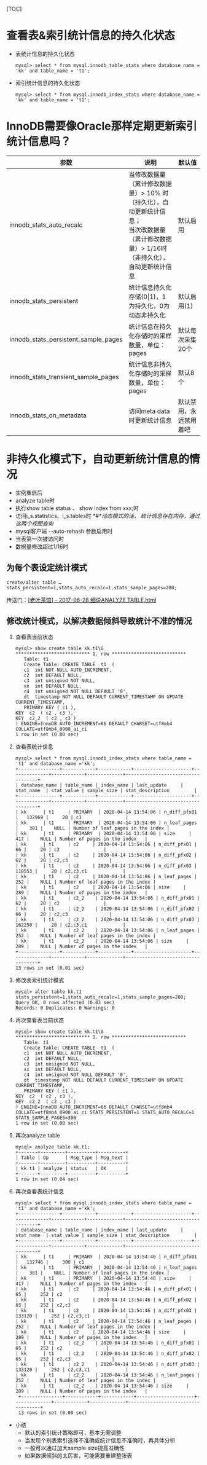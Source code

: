 [TOC]

# 查看表&索引统计信息的持久化状态

- 表统计信息的持久化状态

  ```
  mysql> select * from mysql.innodb_table_stats where database_name = 'kk' and table_name = 't1';
  ```

- 索引统计信息的持久化状态

  ```
  mysql> select * from mysql.innodb_index_stats where database_name = 'kk' and table_name = 't1';
  ```





# InnoDB需要像Oracle那样定期更新索引统计信息吗？
| 参数                                 | 说明                                                         | 默认值                 |
| ------------------------------------ | ------------------------------------------------------------ | ---------------------- |
| innodb_stats_auto_recalc             | 当修改数据量（累计修改数据量）> 10% 时（持久化），自动更新统计信息；<br>当次改数据量（累计修改数据量）> 1/16时（非持久化），自动更新统计信息 | 默认启用               |
| innodb_stats_persistent              | 统计信息持久化存储(0\|1)，1为持久化，0为动态非持久化         | 默认启用(1)            |
| innodb_stats_persistent_sample_pages | 统计信息在持久化存储时的采样数量，单位：pages                | 默认每次采集20个       |
| innodb_stats_transient_sample_pages  | 统计信息非持久化存储时的采样数量，单位：pages                | 默认8个                |
| innodb_stats_on_metadata             | 访问meta data时更新统计信息                                  | 默认禁用，永远禁用着吧 |



# 非持久化模式下，自动更新统计信息的情况

- 实例重启后
- analyze table时
- 执行show table status 、 show index from      xxx;时
- 访问i_s.statistics、i_s.tables时 *#**动态模式的话，* *统计信息存在内存，通过这两个视图查询*
- mysql客户端 --auto-rehash 参数启用时
- 当表第一次被访问时
- 数据量修改超过1/16时



## 为每个表设定统计模式

```
create/alter table … stats_persistent=1,stats_auto_recalc=1,stats_sample_pages=200;
```

传送门：[[老叶茶馆\]  - 2017-06-28 细说ANALYZE TABLE.html]()



## 修改统计模式，以解决数据倾斜导致统计不准的情况

1. 查看表当前状态

   ```
   mysql> show create table kk.t1\G 
   *************************** 1. row *************************** 
      Table: t1 
      Create Table: CREATE TABLE  t1  ( 
      c1  int NOT NULL AUTO_INCREMENT, 
      c2  int DEFAULT NULL, 
      c3  int unsigned NOT NULL, 
      xx  int DEFAULT NULL, 
      c4  int unsigned NOT NULL DEFAULT '0', 
      dt  timestamp NOT NULL DEFAULT CURRENT_TIMESTAMP ON UPDATE CURRENT_TIMESTAMP, 
      PRIMARY KEY ( c1 ), 
   KEY  c2  ( c2 , c3 ), 
   KEY  c2_2  ( c2 , c3 ) 
   ) ENGINE=InnoDB AUTO_INCREMENT=66 DEFAULT CHARSET=utf8mb4 COLLATE=utf8mb4_0900_ai_ci 
   1 row in set (0.00 sec) 
   ```

    

2. 查看表统计信息

   ```
   mysql> select * from mysql.innodb_index_stats where table_name = 't1' and database_name ='kk'; 
   +---------------+------------+------------+---------------------+--------------+------------+-------------+-----------------------------------+ 
   | database_name | table_name | index_name | last_update     | stat_name  | stat_value | sample_size | stat_description         | 
   +---------------+------------+------------+---------------------+--------------+------------+-------------+-----------------------------------+ 
   | kk      | t1     | PRIMARY  | 2020-04-14 13:54:06 | n_diff_pfx01 |   132969 |     20 | c1                | 
   | kk      | t1     | PRIMARY  | 2020-04-14 13:54:06 | n_leaf_pages |    381 |    NULL | Number of leaf pages in the index | 
   | kk      | t1     | PRIMARY  | 2020-04-14 13:54:06 | size     |    417 |    NULL | Number of pages in the index   | 
   | kk      | t1     | c2     | 2020-04-14 13:54:06 | n_diff_pfx01 |     66 |     20 | c2                | 
   | kk      | t1     | c2     | 2020-04-14 13:54:06 | n_diff_pfx02 |     62 |     20 | c2,c3               | 
   | kk      | t1     | c2     | 2020-04-14 13:54:06 | n_diff_pfx03 |   118553 |     20 | c2,c3,c1             | 
   | kk      | t1     | c2     | 2020-04-14 13:54:06 | n_leaf_pages |    252 |    NULL | Number of leaf pages in the index | 
   | kk      | t1     | c2     | 2020-04-14 13:54:06 | size     |    289 |    NULL | Number of pages in the index   | 
   | kk      | t1     | c2_2    | 2020-04-14 13:54:06 | n_diff_pfx01 |     62 |     20 | c2                | 
   | kk      | t1     | c2_2    | 2020-04-14 13:54:06 | n_diff_pfx02 |     66 |     20 | c2,c3               | 
   | kk      | t1     | c2_2    | 2020-04-14 13:54:06 | n_diff_pfx03 |   162250 |     20 | c2,c3,c1             | 
   | kk      | t1     | c2_2    | 2020-04-14 13:54:06 | n_leaf_pages |    252 |    NULL | Number of leaf pages in the index | 
   | kk      | t1     | c2_2    | 2020-04-14 13:54:06 | size     |    289 |    NULL | Number of pages in the index   | 
   +---------------+------------+------------+---------------------+--------------+------------+-------------+-----------------------------------+ 
   13 rows in set (0.01 sec) 
   ```

   

3. 修改表索引统计模式

   ```
   mysql> alter table kk.t1 stats_persistent=1,stats_auto_recalc=1,stats_sample_pages=200; 
   Query OK, 0 rows affected (0.03 sec) 
   Records: 0 Duplicates: 0 Warnings: 0 
   ```

    

4. 再次查看表当前状态

   ```
   mysql> show create table kk.t1\G 
   *************************** 1. row *************************** 
      Table: t1 
      Create Table: CREATE TABLE  t1  ( 
      c1  int NOT NULL AUTO_INCREMENT, 
      c2  int DEFAULT NULL, 
      c3  int unsigned NOT NULL, 
      xx  int DEFAULT NULL, 
      c4  int unsigned NOT NULL DEFAULT '0', 
      dt  timestamp NOT NULL DEFAULT CURRENT_TIMESTAMP ON UPDATE CURRENT_TIMESTAMP, 
      PRIMARY KEY ( c1 ), 
   KEY  c2  ( c2 , c3 ), 
   KEY  c2_2  ( c2 , c3 ) 
   ) ENGINE=InnoDB AUTO_INCREMENT=66 DEFAULT CHARSET=utf8mb4 COLLATE=utf8mb4_0900_ai_ci STATS_PERSISTENT=1 STATS_AUTO_RECALC=1 STATS_SAMPLE_PAGES=300 
   1 row in set (0.00 sec) 
   ```

    

5. 再次analyze table

   ```
   mysql> analyze table kk.t1; 
   +-------+---------+----------+----------+ 
   | Table | Op      | Msg_type | Msg_text | 
   +-------+---------+----------+----------+ 
   | kk.t1 | analyze | status   | OK       | 
   +-------+---------+----------+----------+ 
   1 row in set (0.04 sec) 
   ```

      

6. 再次查看表统计信息

   ```
   mysql> select * from mysql.innodb_index_stats where table_name = 't1' and database_name ='kk'; 
   +---------------+------------+------------+---------------------+--------------+------------+-------------+-----------------------------------+ 
   | database_name | table_name | index_name | last_update     | stat_name  | stat_value | sample_size | stat_description         | 
   +---------------+------------+------------+---------------------+--------------+------------+-------------+-----------------------------------+ 
   | kk      | t1     | PRIMARY  | 2020-04-14 13:54:46 | n_diff_pfx01 |   132746 |     300 | c1                | 
   | kk      | t1     | PRIMARY  | 2020-04-14 13:54:46 | n_leaf_pages |    381 |    NULL | Number of leaf pages in the index | 
   | kk      | t1     | PRIMARY  | 2020-04-14 13:54:46 | size     |    417 |    NULL | Number of pages in the index   | 
   | kk      | t1     | c2     | 2020-04-14 13:54:46 | n_diff_pfx01 |     65 |     252 | c2                | 
   | kk      | t1     | c2     | 2020-04-14 13:54:46 | n_diff_pfx02 |     65 |     252 | c2,c3               | 
   | kk      | t1     | c2     | 2020-04-14 13:54:46 | n_diff_pfx03 |   133120 |     252 | c2,c3,c1             | 
   | kk      | t1     | c2     | 2020-04-14 13:54:46 | n_leaf_pages |    252 |    NULL | Number of leaf pages in the index | 
   | kk      | t1     | c2     | 2020-04-14 13:54:46 | size     |    289 |    NULL | Number of pages in the index   | 
   | kk      | t1     | c2_2    | 2020-04-14 13:54:46 | n_diff_pfx01 |     65 |     252 | c2                | 
   | kk      | t1     | c2_2    | 2020-04-14 13:54:46 | n_diff_pfx02 |     65 |     252 | c2,c3               | 
   | kk      | t1     | c2_2    | 2020-04-14 13:54:46 | n_diff_pfx03 |   133120 |     252 | c2,c3,c1             | 
   | kk      | t1     | c2_2    | 2020-04-14 13:54:46 | n_leaf_pages |    252 |    NULL | Number of leaf pages in the index | 
   | kk      | t1     | c2_2    | 2020-04-14 13:54:46 | size     |    289 |    NULL | Number of pages in the index   | 
    +---------------+------------+------------+---------------------+--------------+------------+-------------+-----------------------------------+ 
    13 rows in set (0.00 sec) 
   ```

 

- 小结
  - 默认的索引统计策略即可，基本无需调整
  - 当发现个别表索引选择不准确或统计信息不准确时，再具体分析
  - 一般可以通过加大sample size提高准确性
  - 如果数据倾斜的太厉害，可能需要重建整张表
